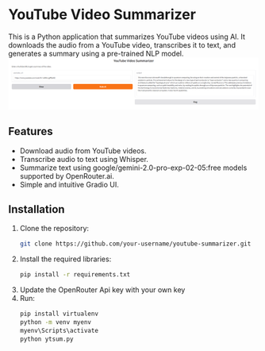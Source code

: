 # YouTube Video Summarizer

This is a Python application that summarizes YouTube videos using AI. It downloads the audio from a YouTube video, transcribes it to text, and generates a summary using a pre-trained NLP model.
![Screenshot](screenshot.png)

## Features

- Download audio from YouTube videos.
- Transcribe audio to text using Whisper.
- Summarize text using google/gemini-2.0-pro-exp-02-05:free models supported by OpenRouter.ai.
- Simple and intuitive Gradio UI.

## Installation

1. Clone the repository:
   ```bash
   git clone https://github.com/your-username/youtube-summarizer.git
   ```
2. Install the required libraries:
   ```bash
   pip install -r requirements.txt
   ```
3. Update the OpenRouter Api key with your own key
4. Run:
   ```bash
   pip install virtualenv
   python -m venv myenv
   myenv\Scripts\activate
   python ytsum.py
   ```
